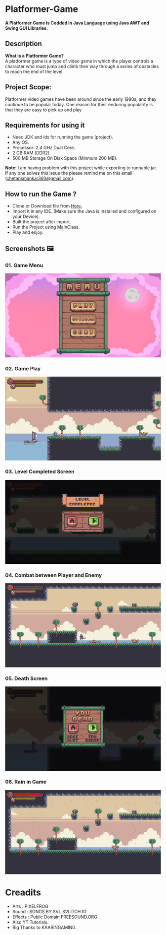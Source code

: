 # Platformer-Game

**A Platformer Game is Codded in Java Language using Java AWT and Swing GUI Libraries.**

## Description

**What is a Platformer Game?**
<br>
A platformer game is a type of video game in which the 
player controls a character who must jump and climb their 
way through a series of obstacles to reach the end of the 
level.

## Project Scope:
Platformer video games have been around since the early 
1980s, and they continue to be popular today. One reason 
for their enduring popularity is that they are easy to pick up 
and play

## Requirements for using it
- Need JDK and ids for running the game (project).
- Any OS.
- Processor: 2.4 GHz Dual Core.
- 2 GB RAM (DDR2).
- 500 MB Storage On Disk Space (Minmum 200 MB).

**Note**: I am having problem with this project while exporting to runnable jar. If any one solves this issue the please remind me on this email (chetansmankar360@gmail.com).


## How to run the Game ?
- Clone or Download file from <a href="https://github.com/chetan360/Platformer-Game/tree/ep28_final"> Here.</a>
- Import it in any IDE. (Make sure the Java is installed and configured on your Device).
- Built the project after import.
- Run the Project using MainClass.
- Play and enjoy.


## Screenshots 🖼️

### 01. Game Menu

![Screenshot 1](Project-Images/menu_screen.png)

### 02. Game Play

![Screenshot 2](Project-Images/lvl_1.png)

### 03. Level Completed Screen

![Screenshot 3](Project-Images/lvl_completed_screen.png)

### 04. Combat between Player and Enemy

![Screenshot 4](Project-Images/combat.png)

### 05. Death Screen

![Screenshot 5](Project-Images/death_screen.png)

### 06. Rain in Game

![Screenshot 6](Project-Images/rain.png)


# Creadits
- Arts : PIXELFROG
- Sound : SONGS BY SVL SVLITCH.IO
- Effects : Public Domain FREESOUND.ORG
- Also YT Tutorials.
- Big Thanks to KAARINGAMING.
